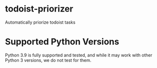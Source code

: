 # todoist-priorizer
Automatically priorize todoist tasks

# Supported Python Versions
Python 3.9 is fully supported and tested, and while it may work with other Python 3 versions, we do not test for them.
